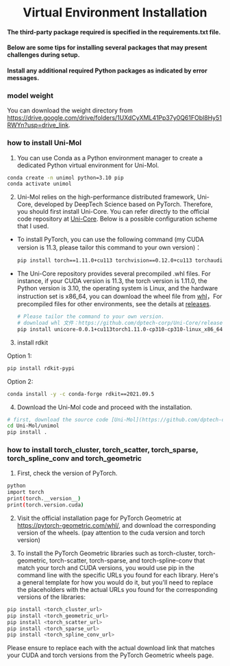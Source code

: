<center><h1>Virtual Environment Installation</h1></center>

####  The third-party package required is specified in the requirements.txt file.

#### Below are some tips for installing several packages that may present challenges during setup.
#### Install any additional required Python packages as indicated by error messages.

### model weight

You can download the weight directory from https://drive.google.com/drive/folders/1UXdCyXML41Pp37y0Q61FObl8Hy51RWYn?usp=drive_link.

### how to install Uni-Mol

1. You can use Conda as a Python environment manager to create a dedicated Python virtual environment for Uni-Mol.

```bash
conda create -n unimol python=3.10 pip
conda activate unimol
```

2. Uni-Mol relies on the high-performance distributed framework, Uni-Core, developed by DeepTech Science based on PyTorch. Therefore, you should first install Uni-Core. You can refer directly to the official code repository at [Uni-Core](https://github.com/dptech-corp/Uni-Core). Below is a possible configuration scheme that I used.

+ To install PyTorch, you can use the following command (my CUDA version is 11.3, please tailor this command to your own version)：

  ```bash
  pip install torch==1.11.0+cu113 torchvision==0.12.0+cu113 torchaudio==0.11.0 --extra-index-url https://download.pytorch.org/whl/cu113
  ```

+ The Uni-Core repository provides several precompiled .whl files. For instance, if your CUDA version is 11.3, the torch version is 1.11.0, the Python version is 3.10, the operating system is Linux, and the hardware instruction set is x86_64, you can download the wheel file from [whl](https://github.com/dptech-corp/Uni-Core/releases/download/0.0.2/unicore-0.0.1+cu113torch1.11.0-cp310-cp310-linux_x86_64.whl)，For precompiled files for other environments, see the details at [releases](https://github.com/dptech-corp/Uni-Core/releases). 

  ```bash
  # Please tailor the command to your own version. 
  # download whl 文件：https://github.com/dptech-corp/Uni-Core/releases/download/0.0.2/unicore-0.0.1+cu113torch1.11.0-cp310-cp310-linux_x86_64.whl
  pip install unicore-0.0.1+cu113torch1.11.0-cp310-cp310-linux_x86_64.whl
  
  ```

3. install rdkit

Option 1: 

```bash
pip install rdkit-pypi
```

Option 2: 

```bash
conda install -y -c conda-forge rdkit==2021.09.5
```

4. Download the Uni-Mol code and proceed with the installation.

```bash
# first, download the source code [Uni-Mol](https://github.com/dptech-corp/Uni-Mol)
cd Uni-Mol/unimol
pip install .
```


### how to install torch_cluster, torch_scatter, torch_sparse, torch_spline_conv and torch_geometric
1. First, check the version of PyTorch.

```bash
python
import torch
print(torch.__version__)
print(torch.version.cuda)
```

2. Visit the official installation page for PyTorch Geometric at https://pytorch-geometric.com/whl/, and download the corresponding version of the wheels. (pay attention to the cuda version and torch version)

3. To install the PyTorch Geometric libraries such as torch-cluster, torch-geometric, torch-scatter, torch-sparse, and torch-spline-conv that match your torch and CUDA versions, you would use pip in the command line with the specific URLs you found for each library. Here's a general template for how you would do it, but you'll need to replace the <URL> placeholders with the actual URLs you found for the corresponding versions of the libraries:

```bash
pip install <torch_cluster_url>
pip install <torch_geometric_url>
pip install <torch_scatter_url>
pip install <torch_sparse_url>
pip install <torch_spline_conv_url>
```

Please ensure to replace each <URL> with the actual download link that matches your CUDA and torch versions from the PyTorch Geometric wheels page.

